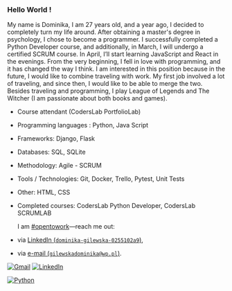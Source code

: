 ### Hello World !
My name is Dominika, I am 27 years old, and a year ago, I decided to completely turn my life around. 
After obtaining a master's degree in psychology, I chose to become a programmer. I successfully 
completed a Python Developer course, and additionally, in March, I will undergo a certified SCRUM 
course. In April, I’ll start learning JavaScript and React in the evenings. From the very beginning, I fell 
in love with programming, and it has changed the way I think. I am interested in this position because 
in the future, I would like to combine traveling with work. My first job involved a lot of traveling, and 
since then, I would like to be able to merge the two. Besides traveling and programming, I play 
League of Legends and The Witcher (I am passionate about both books and games). 
- Course attendant (CodersLab PortfolioLab)
- Programming languages : Python, Java Script
- Frameworks: Django, Flask
- Databases: SQL, SQLite
- Methodology: Agile - SCRUM
- Tools / Technologies: Git, Docker, Trello, Pytest, Unit Tests
- Other: HTML, CSS
- Completed courses: CodersLab Python Developer, CodersLab SCRUMLAB
  
  I am [#opentowork](https://www.linkedin.com/in/dominika-gilewska-0255102a9/)—reach me out:
- via [LinkedIn (`dominika-gilewska-0255102a9`)](https://www.linkedin.com/in/dominika-gilewska-0255102a9/),
- via [e-mail (`gilewskadominika@wp.pl`)](mailto:gilewskadominika@wp.pl).


[![Gmail](https://img.shields.io/badge/gilewskadominika@wp.pl-D14836?logo=gmail&logoColor=white)](mailto:gilewskadominika@wp.pl)
[![LinkedIn](https://img.shields.io/badge/in%2Fgilewskadominika-0255102a9-%230077B5.svg?logo=linkedin&logoColor=white)](https://www.linkedin.com/in/dominika-gilewska-0255102a9/)



[![Python](https://img.shields.io/badge/Python-3776AB?style=for-the-badge&logo=python&logoColor=yellow)](https://shields.io/)
